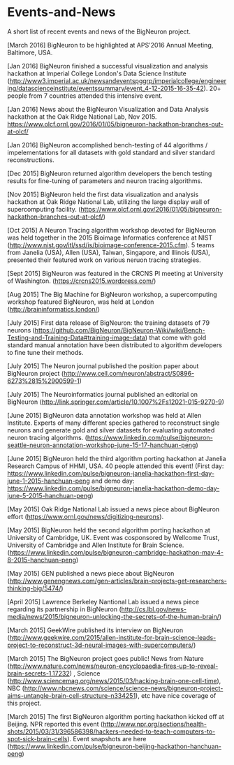 # Events-and-News

A short list of recent events and news of the BigNeuron project.

[March 2016] BigNeuron to be highlighted at APS'2016 Annual Meeting, Baltimore, USA.

[Jan 2016] BigNeuron finished a successful visualization and analysis hackathon at Imperial College London's Data Science Institute (http://www3.imperial.ac.uk/newsandeventspggrp/imperialcollege/engineering/datascienceinstitute/eventssummary/event_4-12-2015-16-35-42). 20+ people from 7 countries attended this intensive event. 

[Jan 2016] News about the BigNeuron Visualization and Data Analysis hackathon at the Oak Ridge National Lab, Nov 2015. https://www.olcf.ornl.gov/2016/01/05/bigneuron-hackathon-branches-out-at-olcf/

[Jan 2016] BigNeuron accomplished bench-testing of 44 algorithms / impelementations for all datasets with gold standard and silver standard reconstructions.

[Dec 2015] BigNeuron returned algorithm developers the bench testing results for fine-tuning of parameters and neuron tracing algorithms.

[Nov 2015] BigNeuron held the first data visualization and analysis hackathon at Oak Ridge National Lab, utilizing the large display wall of supercomputing facility. (https://www.olcf.ornl.gov/2016/01/05/bigneuron-hackathon-branches-out-at-olcf/)

[Oct 2015] A Neuron Tracing algorithm workshop devoted for BigNeuron was held together in the 2015 Bioimage Informatics conference at NIST (http://www.nist.gov/itl/ssd/is/bioimage-conference-2015.cfm). 5 teams from Janelia (USA), Allen (USA), Taiwan, Singapore, and Illinois (USA), presented their featured work on various neruon tracing strategies.

[Sept 2015] BigNeuron was featured in the CRCNS PI meeting at University of Washington. (https://crcns2015.wordpress.com/)

[Aug 2015] The Big Machine for BigNeuron workshop, a supercomputing workshop featured BigNeuron, was held at London (http://braininformatics.london/)

[July 2015] First data release of BigNeuron: the training datasets of 79 neurons (https://github.com/BigNeuron/BigNeuron-Wiki/wiki/Bench-Testing-and-Training-Data#training-image-data) that come with gold standard manual annotation have been distributed to algorithm developers to fine tune their methods.

[July 2015] The Neuron journal published the position paper about BigNeuron project (http://www.cell.com/neuron/abstract/S0896-6273%2815%2900599-1) 

[July 2015] The Neuroinformatics journal published an editorial on BigNeuron  (http://link.springer.com/article/10.1007%2Fs12021-015-9270-9)

[June 2015] BigNeuron data annotation workshop was held at Allen Institute. Experts of many different species gathered to reconstruct single neurons and generate gold and silver datasets for evaluating automated neuron tracing algorithms. (https://www.linkedin.com/pulse/bigneuron-seattle-neuron-annotation-workshop-june-15-17-hanchuan-peng) 

[June 2015] BigNeuron held the third algorithm porting hackathon at Janelia Research Campus of HHMI, USA. 40 people attended this event! (First day: https://www.linkedin.com/pulse/bigneuron-janelia-hackathon-first-day-june-1-2015-hanchuan-peng and demo day: https://www.linkedin.com/pulse/bigneuron-janelia-hackathon-demo-day-june-5-2015-hanchuan-peng)

[May 2015] Oak Ridge National Lab issued a news piece about BigNeuron effort (https://www.ornl.gov/news/digitizing-neurons). 

[May 2015] BigNeuron held the second algorithm porting hackathon at University of Cambridge, UK. Event was cosponsored by Wellcome Trust, University of Cambridge and Allen Institute for Brain Science. (https://www.linkedin.com/pulse/bigneuron-cambridge-hackathon-may-4-8-2015-hanchuan-peng)

[May 2015] GEN published a news piece about BigNeuron (http://www.genengnews.com/gen-articles/brain-projects-get-researchers-thinking-big/5474/)

[April 2015] Lawrence Berkeley Nantional Lab issued a news piece regarding its partnership in BigNeuron (http://cs.lbl.gov/news-media/news/2015/bigneuron-unlocking-the-secrets-of-the-human-brain/)

[March 2015] GeekWire published its interview on BigNeuron (http://www.geekwire.com/2015/allen-institute-for-brain-science-leads-project-to-reconstruct-3d-neural-images-with-supercomputers/)

[March 2015] The BigNeuron project goes public! News from Nature (http://www.nature.com/news/neuron-encyclopaedia-fires-up-to-reveal-brain-secrets-1.17232) , Science (http://www.sciencemag.org/news/2015/03/hacking-brain-one-cell-time), NBC (http://www.nbcnews.com/science/science-news/bigneuron-project-aims-untangle-brain-cell-structure-n334251), etc have nice coverage of this project.

[March 2015] The first BigNeuron algorithm porting hackathon kicked off at Beijing. NPR reported this event (http://www.npr.org/sections/health-shots/2015/03/31/396586398/hackers-needed-to-teach-computers-to-spot-sick-brain-cells). Event snapshots are here (https://www.linkedin.com/pulse/bigneuron-beijing-hackathon-hanchuan-peng)
